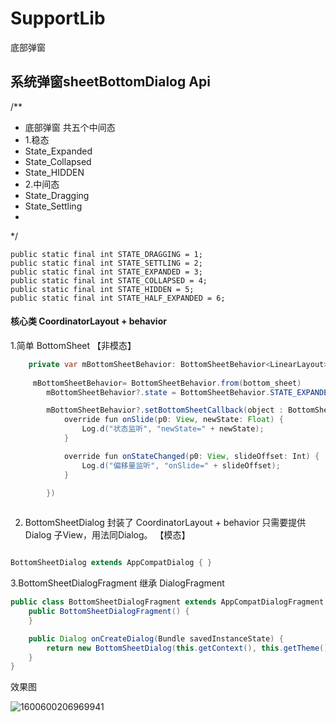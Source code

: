 # SupportLib
底部弹窗


## 系统弹窗sheetBottomDialog  Api


/**
 * 底部弹窗 共五个中间态
 * 1.稳态
 * State_Expanded
 * State_Collapsed
 * State_HIDDEN
 * 2.中间态
 * State_Dragging
 * State_Settling
 *
 */


    public static final int STATE_DRAGGING = 1;
    public static final int STATE_SETTLING = 2;
    public static final int STATE_EXPANDED = 3;
    public static final int STATE_COLLAPSED = 4;
    public static final int STATE_HIDDEN = 5;
    public static final int STATE_HALF_EXPANDED = 6;





####  核心类  CoordinatorLayout + behavior


1.简单 BottomSheet 【非模态】

```java
    private var mBottomSheetBehavior: BottomSheetBehavior<LinearLayout> ?= null
    
     mBottomSheetBehavior= BottomSheetBehavior.from(bottom_sheet)
        mBottomSheetBehavior?.state = BottomSheetBehavior.STATE_EXPANDED

        mBottomSheetBehavior?.setBottomSheetCallback(object : BottomSheetBehavior.BottomSheetCallback() {
            override fun onSlide(p0: View, newState: Float) {
                Log.d("状态监听", "newState=" + newState);
            }

            override fun onStateChanged(p0: View, slideOffset: Int) {
                Log.d("偏移量监听", "onSlide=" + slideOffset);
            }

        })
        
```
        

2. BottomSheetDialog  封装了 CoordinatorLayout + behavior 只需要提供Dialog 子View，用法同Dialog。 【模态】


```java

BottomSheetDialog extends AppCompatDialog { }

```

3.BottomSheetDialogFragment 继承 DialogFragment


```java
public class BottomSheetDialogFragment extends AppCompatDialogFragment {
    public BottomSheetDialogFragment() {
    }

    public Dialog onCreateDialog(Bundle savedInstanceState) {
        return new BottomSheetDialog(this.getContext(), this.getTheme());
    }
}
```



效果图


![1600600206969941](https://user-images.githubusercontent.com/7346792/93709956-57bd7180-fb75-11ea-8cd0-1510ee73128f.gif)
